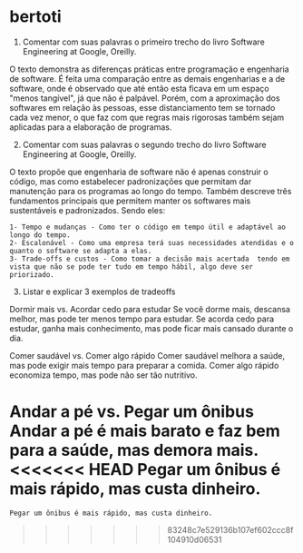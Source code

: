 # bertoti

1. Comentar com suas palavras o primeiro trecho do livro Software Engineering at Google, Oreilly.

O texto demonstra as diferenças práticas entre programação e engenharia de software. É feita uma comparação entre as demais engenharias e a de software, onde é observado que até então esta ficava em um espaço "menos tangível", já que não é palpável. Porém, com a aproximação dos softwares em relação às pessoas, esse distanciamento tem se tornado cada vez menor, o que faz com que regras mais rigorosas também sejam aplicadas para a elaboração de programas.

2. Comentar com suas palavras o segundo trecho do livro Software Engineering at Google, Oreilly.

O texto propõe que engenharia de software não é apenas construir o código, mas como estabelecer padronizações que permitam dar manutenção para os programas ao longo do tempo. Também descreve três fundamentos principais que permitem manter os softwares mais sustentáveis e padronizados. Sendo eles:

    1- Tempo e mudanças - Como ter o código em tempo útil e adaptável ao longo do tempo.
    2- Escalonável - Como uma empresa terá suas necessidades atendidas e o quanto o software se adapta a elas.
    3- Trade-offs e custos - Como tomar a decisão mais acertada  tendo em vista que não se pode ter tudo em tempo hábil, algo deve ser priorizado.

3. Listar e explicar 3 exemplos de tradeoffs

Dormir mais vs. Acordar cedo para estudar
    Se você dorme mais, descansa melhor, mas pode ter menos tempo para estudar.
    Se acorda cedo para estudar, ganha mais conhecimento, mas pode ficar mais cansado durante o dia.

Comer saudável vs. Comer algo rápido
    Comer saudável melhora a saúde, mas pode exigir mais tempo para preparar a comida.
    Comer algo rápido economiza tempo, mas pode não ser tão nutritivo.

Andar a pé vs. Pegar um ônibus
    Andar a pé é mais barato e faz bem para a saúde, mas demora mais.
<<<<<<< HEAD
    Pegar um ônibus é mais rápido, mas custa dinheiro.
=======
    Pegar um ônibus é mais rápido, mas custa dinheiro.
>>>>>>> 83248c7e529136b107ef602ccc8f104910d06531

